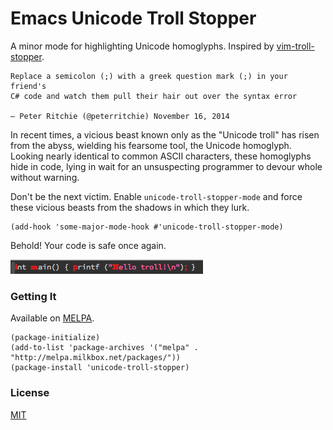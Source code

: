 # Emacs Unicode Troll Stopper

A minor mode for highlighting Unicode homoglyphs. Inspired by [vim-troll-stopper](https://github.com/vim-utils/vim-troll-stopper).

```
Replace a semicolon (;) with a greek question mark (;) in your friend's
C# code and watch them pull their hair out over the syntax error

— Peter Ritchie (@peterritchie) November 16, 2014
```

In recent times, a vicious beast known only as the "Unicode troll" has risen
from the abyss, wielding his fearsome tool, the Unicode homoglyph. Looking
nearly identical to common ASCII characters, these homoglyphs hide in code,
lying in wait for an unsuspecting programmer to devour whole without warning.

Don't be the next victim. Enable `unicode-troll-stopper-mode` and force these
vicious beasts from the shadows in which they lurk.

```emacs-lisp
(add-hook 'some-major-mode-hook #'unicode-troll-stopper-mode)
```

Behold! Your code is safe once again.

![unicode-troll-stopper-mode in action](example.png)


### Getting It

Available on [MELPA](https://melpa.org/#/unicode-troll-stopper). 

```emacs-lisp
(package-initialize)
(add-to-list 'package-archives '("melpa" . "http://melpa.milkbox.net/packages/"))
(package-install 'unicode-troll-stopper)
```

### License

[MIT](https://github.com/camsaul/emacs-unicode-troll-stopper/blob/master/LICENSE)
